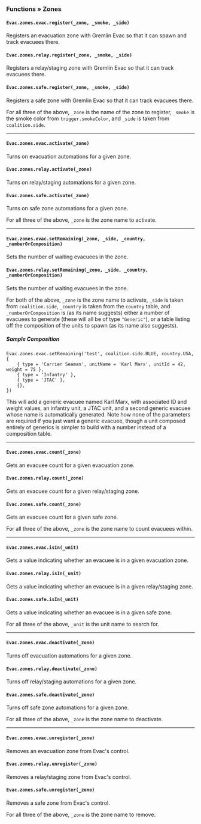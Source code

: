 <!-- markdownlint-disable MD041 -->
### Functions » Zones

#### `Evac.zones.evac.register(_zone, _smoke, _side)`

Registers an evacuation zone with Gremlin Evac so that it can spawn and track evacuees there.

#### `Evac.zones.relay.register(_zone, _smoke, _side)`

Registers a relay/staging zone with Gremlin Evac so that it can track evacuees there.

#### `Evac.zones.safe.register(_zone, _smoke, _side)`

Registers a safe zone with Gremlin Evac so that it can track evacuees there.

For all three of the above, `_zone` is the name of the zone to register, `_smoke` is the smoke color from `trigger.smokeColor`, and `_side` is taken from `coalition.side`.

---

#### `Evac.zones.evac.activate(_zone)`

Turns on evacuation automations for a given zone.

#### `Evac.zones.relay.activate(_zone)`

Turns on relay/staging automations for a given zone.

#### `Evac.zones.safe.activate(_zone)`

Turns on safe zone automations for a given zone.

For all three of the above, `_zone` is the zone name to activate.

---

#### `Evac.zones.evac.setRemaining(_zone, _side, _country, _numberOrComposition)`

Sets the number of waiting evacuees in the zone.

#### `Evac.zones.relay.setRemaining(_zone, _side, _country, _numberOrComposition)`

Sets the number of waiting evacuees in the zone.

For both of the above, `_zone` is the zone name to activate, `_side` is taken from `coalition.side`, `_country` is taken from the `country` table, and `_numberOrComposition` is (as its name suggests) either a number of evacuees to generate (these will all be of type `"Generic"`), or a table listing off the composition of the units to spawn (as its name also suggests).

##### Sample Composition

```lua,editable
Evac.zones.evac.setRemaining('test', coalition.side.BLUE, country.USA, {
    { type = 'Carrier Seaman', unitName = 'Karl Marx', unitId = 42, weight = 75 },
    { type = 'Infantry' },
    { type = 'JTAC' },
    {},
})
```

This will add a generic evacuee named Karl Marx, with associated ID and weight values, an infantry unit, a JTAC unit, and a second generic evacuee whose name is automatically generated. Note how none of the parameters are required if you just want a generic evacuee, though a unit composed entirely of generics is simpler to build with a number instead of a composition table.

---

#### `Evac.zones.evac.count(_zone)`

Gets an evacuee count for a given evacuation zone.

#### `Evac.zones.relay.count(_zone)`

Gets an evacuee count for a given relay/staging zone.

#### `Evac.zones.safe.count(_zone)`

Gets an evacuee count for a given safe zone.

For all three of the above, `_zone` is the zone name to count evacuees within.

---

#### `Evac.zones.evac.isIn(_unit)`

Gets a value indicating whether an evacuee is in a given evacuation zone.

#### `Evac.zones.relay.isIn(_unit)`

Gets a value indicating whether an evacuee is in a given relay/staging zone.

#### `Evac.zones.safe.isIn(_unit)`

Gets a value indicating whether an evacuee is in a given safe zone.

For all three of the above, `_unit` is the unit name to search for.

---

#### `Evac.zones.evac.deactivate(_zone)`

Turns off evacuation automations for a given zone.

#### `Evac.zones.relay.deactivate(_zone)`

Turns off relay/staging automations for a given zone.

#### `Evac.zones.safe.deactivate(_zone)`

Turns off safe zone automations for a given zone.

For all three of the above, `_zone` is the zone name to deactivate.

---

#### `Evac.zones.evac.unregister(_zone)`

Removes an evacuation zone from Evac's control.

#### `Evac.zones.relay.unregister(_zone)`

Removes a relay/staging zone from Evac's control.

#### `Evac.zones.safe.unregister(_zone)`

Removes a safe zone from Evac's control.

For all three of the above, `_zone` is the zone name to remove.
